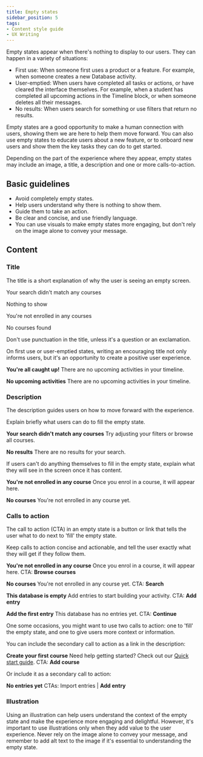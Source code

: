 ```yaml
---
title: Empty states
sidebar_position: 5
tags:
- Content style guide
- UX Writing
---
```


Empty states appear when there's nothing to display to our users. They can happen in a variety of situations:

- First use: When someone first uses a product or a feature. For example, when someone creates a new Database activity.
- User-emptied: When users have completed all tasks or actions, or have cleared the interface themselves. For example, when a student has completed all upcoming actions in the Timeline block, or when someone deletes all their messages.
- No results: When users search for something or use filters that return no results.

Empty states are a good opportunity to make a human connection with users, showing them we are here to help them move forward. You can also use empty states to educate users about a new feature, or to onboard new users and show them the key tasks they can do to get started.

Depending on the part of the experience where they appear, empty states may include an image, a title, a description and one or more calls-to-action.

## Basic guidelines

- Avoid completely empty states.
- Help users understand why there is nothing to show them.
- Guide them to take an action.
- Be clear and concise, and use friendly language.
- You can use visuals to make empty states more engaging, but don't rely on the image alone to convey your message.

## Content

### Title

The title is a short explanation of why the user is seeing an empty screen.

<ValidExample title="Do">

Your search didn't match any courses

</ValidExample>

<InvalidExample title="Don't">

Nothing to show

</InvalidExample>

<ValidExample title="Do">

You're not enrolled in any courses

</ValidExample>

<InvalidExample title="Don't">

No courses found

</InvalidExample>

Don't use punctuation in the title, unless it's a question or an exclamation.

On first use or user-emptied states, writing an encouraging title not only informs users, but it's an opportunity to create a positive user experience.

<ValidExample title="Do">

**You're all caught up!**
There are no upcoming activities in your timeline.

</ValidExample>

<InvalidExample title="Don't">

**No upcoming activities**
There are no upcoming activities in your timeline.

</InvalidExample>

### Description

The description guides users on how to move forward with the experience.

Explain briefly what users can do to fill the empty state.

<ValidExample title="Do">

**Your search didn't match any courses**
Try adjusting your filters or browse all courses.

</ValidExample>

<InvalidExample title="Don't">

**No results**
There are no results for your search.

</InvalidExample>

If users can't do anything themselves to fill in the empty state, explain what they will see in the screen once it has content.

<ValidExample title="Do">

**You're not enrolled in any course**
Once you enrol in a course, it will appear here.

</ValidExample>

<InvalidExample title="Don't">

**No courses**
You're not enrolled in any course yet.

</InvalidExample>

### Calls to action

The call to action (CTA) in an empty state is a button or link that tells the user what to do next to 'fill' the empty state.

Keep calls to action concise and actionable, and tell the user exactly what they will get if they follow them.

<ValidExample title="Do">

**You're not enrolled in any course**
Once you enrol in a course, it will appear here.
CTA: **Browse courses**

</ValidExample>

<InvalidExample title="Don't">

**No courses**
You're not enrolled in any course yet.
CTA: **Search**

</InvalidExample>

<ValidExample title="Do">

**This database is empty**
Add entries to start building your activity.
CTA: **Add entry**

</ValidExample>

<InvalidExample title="Don't">

**Add the first entry**
This database has no entries yet.
CTA: **Continue**

</InvalidExample>

One some occasions, you might want to use two calls to action: one to 'fill' the empty state, and one to give users more context or information.

You can include the secondary call to action as a link in the description:

<ValidExample title="Do">

**Create your first course**
Need help getting started? Check out our [Quick start guide](#calls-to-action).
CTA: **Add course**

</ValidExample>

Or include it as a secondary call to action:

<ValidExample title="Do">

**No entries yet**
CTAs: Import entries | **Add entry**

</ValidExample>

### Illustration

Using an illustration can help users understand the context of the empty state and make the experience more engaging and delightful. However, it's important to use illustrations only when they add value to the user experience. Never rely on the image alone to convey your message, and remember to add alt text to the image if it's essential to understanding the empty state.
